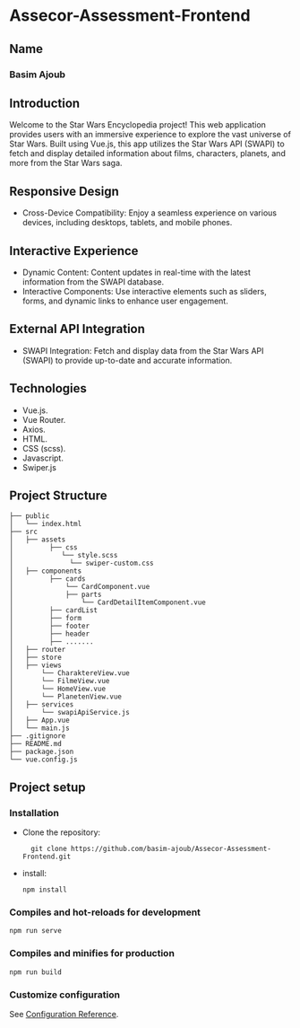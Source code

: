 # Assecor-Assessment-Frontend

## Name
<h3>Basim Ajoub</h3>

## Introduction
<p>Welcome to the Star Wars Encyclopedia project! This web application provides users with an immersive experience to explore the vast universe of Star Wars. Built using Vue.js, this app utilizes the Star Wars API (SWAPI) to fetch and display detailed information about films, characters, planets, and more from the Star Wars saga.</p>

## Responsive Design
- Cross-Device Compatibility: Enjoy a seamless experience on various devices, including desktops, tablets, and mobile phones.

## Interactive Experience

- Dynamic Content: Content updates in real-time with the latest information from the SWAPI database.
- Interactive Components: Use interactive elements such as sliders, forms, and dynamic links to enhance user engagement.

## External API Integration
- SWAPI Integration: Fetch and display data from the Star Wars API (SWAPI) to provide up-to-date and accurate information.

## Technologies
 - Vue.js.
 - Vue Router.
 - Axios.
 - HTML.
 - CSS (scss).
 - Javascript.
 - Swiper.js

## Project Structure
    ├── public
    │   └── index.html
    ├── src
    │   ├── assets
    │         ├── css
    │            └── style.scss
    │              └── swiper-custom.css
    │   ├── components
    │         ├── cards
    │             └── CardComponent.vue
    │             ├── parts
    │                 └── CardDetailItemComponent.vue
    │         ├── cardList
    │         ├── form
    │         ├── footer
    │         ├── header
    │         ├── .......
    │   ├── router
    │   ├── store
    │   ├── views
    │       └── CharaktereView.vue
    │       └── FilmeView.vue
    │       └── HomeView.vue
    │       └── PlanetenView.vue
    │   ├── services
    │       └── swapiApiService.js
    │   ├── App.vue
    │   └── main.js
    ├── .gitignore
    ├── README.md
    ├── package.json
    └── vue.config.js

## Project setup

### Installation
  - Clone the repository:
    
     ```
       git clone https://github.com/basim-ajoub/Assecor-Assessment-Frontend.git
     ```
  
  - install:

    ```
    npm install
    ```

### Compiles and hot-reloads for development
```
npm run serve
```

### Compiles and minifies for production
```
npm run build
```


### Customize configuration
See [Configuration Reference](https://cli.vuejs.org/config/).

